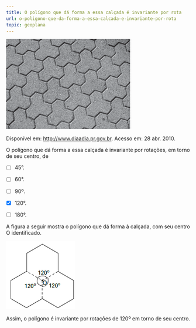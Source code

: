 ```yaml
---
title: O polígono que dá forma a essa calçada é invariante por rota
url: o-poligono-que-da-forma-a-essa-calcada-e-invariante-por-rota
topic: geoplana
---
```



![](84dfa631-7865-969a-9d86-839ec9fc0287.png)

Disponível em: http://www.diaadia.pr.gov.br. Acesso em: 28 abr. 2010.

O polígono que dá forma a essa calçada é invariante por rotações, em torno de seu centro, de



- [ ] 45°.
- [ ] 60°.
- [ ] 90º.
- [x] 120°.
- [ ] 180°.


A figura a seguir mostra o polígono que dá forma à calçada, com seu centro O identificado.

![](f671b5a3-719a-92bc-a033-de6ea797e52f.png)

Assim, o polígono é invariante por rotações de 120º em torno de seu centro.
